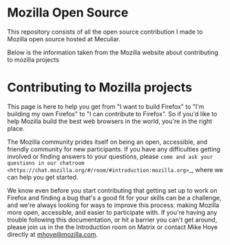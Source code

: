 # Mozilla Open Source   
This repository consists of all the open source contribution I made to Mozilla open source hosted at Meculiar.

Below is the information taken from the Mozilla website about contributing to mozilla projects  

Contributing to Mozilla projects
================================

This page is here to help you get from "I want to build Firefox"
to "I'm building my own Firefox" to "I can contribute to Firefox".
So if you'd like to help Mozilla build the best web browsers in the
world, you're in the right place.

The Mozilla community prides itself on being an open, accessible, and
friendly community for new participants. If you have any difficulties
getting involved or finding answers to your questions, please `come and
ask your questions in our
chatroom <https://chat.mozilla.org/#/room/#introduction:mozilla.org>`_,
where we can help you get started.

We know even before you start contributing that getting set up to work
on Firefox and finding a bug that's a good fit for your skills can be a
challenge, and we're always looking for ways to improve this process: making
Mozilla more open, accessible, and easier to participate with. If you're
having any trouble following this documentation, or hit a barrier you
can't get around, please join us in the the Introduction room on Matrix
or contact Mike Hoye directly at mhoye@mozilla.com.
